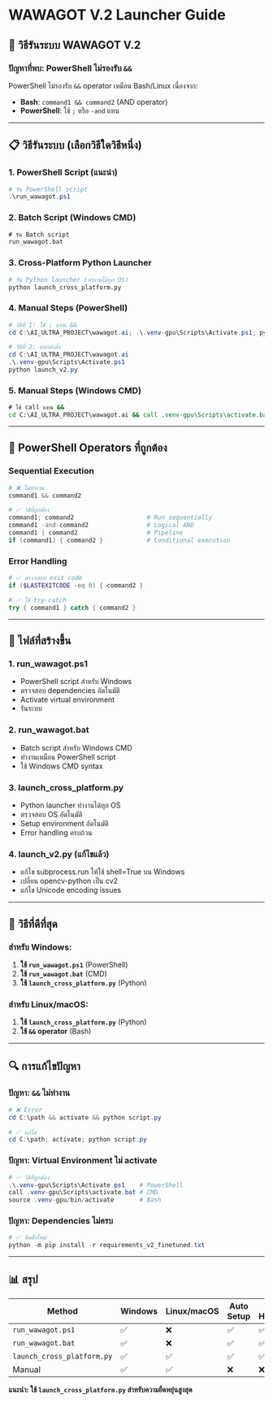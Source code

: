 # WAWAGOT V.2 Launcher Guide

## 🚀 วิธีรันระบบ WAWAGOT V.2

### **ปัญหาที่พบ: PowerShell ไม่รองรับ `&&`**

PowerShell ไม่รองรับ `&&` operator เหมือน Bash/Linux เนื่องจาก:
- **Bash**: `command1 && command2` (AND operator)
- **PowerShell**: ใช้ `;` หรือ `-and` แทน

---

## 📋 วิธีรันระบบ (เลือกวิธีใดวิธีหนึ่ง)

### **1. PowerShell Script (แนะนำ)**
```powershell
# รัน PowerShell script
.\run_wawagot.ps1
```

### **2. Batch Script (Windows CMD)**
```cmd
# รัน Batch script
run_wawagot.bat
```

### **3. Cross-Platform Python Launcher**
```bash
# รัน Python launcher (ทำงานได้ทุก OS)
python launch_cross_platform.py
```

### **4. Manual Steps (PowerShell)**
```powershell
# วิธีที่ 1: ใช้ ; แทน &&
cd C:\AI_ULTRA_PROJECT\wawagot.ai; .\.venv-gpu\Scripts\Activate.ps1; python launch_v2.py

# วิธีที่ 2: แยกคำสั่ง
cd C:\AI_ULTRA_PROJECT\wawagot.ai
.\.venv-gpu\Scripts\Activate.ps1
python launch_v2.py
```

### **5. Manual Steps (Windows CMD)**
```cmd
# ใช้ call แทน &&
cd C:\AI_ULTRA_PROJECT\wawagot.ai && call .venv-gpu\Scripts\activate.bat && python launch_v2.py
```

---

## 🔧 PowerShell Operators ที่ถูกต้อง

### **Sequential Execution**
```powershell
# ❌ ไม่ทำงาน
command1 && command2

# ✅ วิธีที่ถูกต้อง
command1; command2                    # Run sequentially
command1 -and command2                # Logical AND
command1 | command2                   # Pipeline
if (command1) { command2 }            # Conditional execution
```

### **Error Handling**
```powershell
# ✅ ตรวจสอบ exit code
if ($LASTEXITCODE -eq 0) { command2 }

# ✅ ใช้ try-catch
try { command1 } catch { command2 }
```

---

## 📁 ไฟล์ที่สร้างขึ้น

### **1. run_wawagot.ps1**
- PowerShell script สำหรับ Windows
- ตรวจสอบ dependencies อัตโนมัติ
- Activate virtual environment
- รันระบบ

### **2. run_wawagot.bat**
- Batch script สำหรับ Windows CMD
- ทำงานเหมือน PowerShell script
- ใช้ Windows CMD syntax

### **3. launch_cross_platform.py**
- Python launcher ทำงานได้ทุก OS
- ตรวจสอบ OS อัตโนมัติ
- Setup environment อัตโนมัติ
- Error handling ครบถ้วน

### **4. launch_v2.py (แก้ไขแล้ว)**
- แก้ไข subprocess.run ให้ใช้ shell=True บน Windows
- เปลี่ยน opencv-python เป็น cv2
- แก้ไข Unicode encoding issues

---

## 🎯 วิธีที่ดีที่สุด

### **สำหรับ Windows:**
1. **ใช้ `run_wawagot.ps1`** (PowerShell)
2. **ใช้ `run_wawagot.bat`** (CMD)
3. **ใช้ `launch_cross_platform.py`** (Python)

### **สำหรับ Linux/macOS:**
1. **ใช้ `launch_cross_platform.py`** (Python)
2. **ใช้ `&&` operator** (Bash)

---

## 🔍 การแก้ไขปัญหา

### **ปัญหา: `&&` ไม่ทำงาน**
```powershell
# ❌ Error
cd C:\path && activate && python script.py

# ✅ แก้ไข
cd C:\path; activate; python script.py
```

### **ปัญหา: Virtual Environment ไม่ activate**
```powershell
# ✅ วิธีที่ถูกต้อง
.\.venv-gpu\Scripts\Activate.ps1    # PowerShell
call .venv-gpu\Scripts\activate.bat # CMD
source .venv-gpu/bin/activate       # Bash
```

### **ปัญหา: Dependencies ไม่ครบ**
```powershell
# ✅ ติดตั้งใหม่
python -m pip install -r requirements_v2_finetuned.txt
```

---

## 📊 สรุป

| Method | Windows | Linux/macOS | Auto Setup | Error Handling |
|--------|---------|-------------|------------|----------------|
| `run_wawagot.ps1` | ✅ | ❌ | ✅ | ✅ |
| `run_wawagot.bat` | ✅ | ❌ | ✅ | ✅ |
| `launch_cross_platform.py` | ✅ | ✅ | ✅ | ✅ |
| Manual | ✅ | ✅ | ❌ | ❌ |

**แนะนำ: ใช้ `launch_cross_platform.py` สำหรับความยืดหยุ่นสูงสุด** 